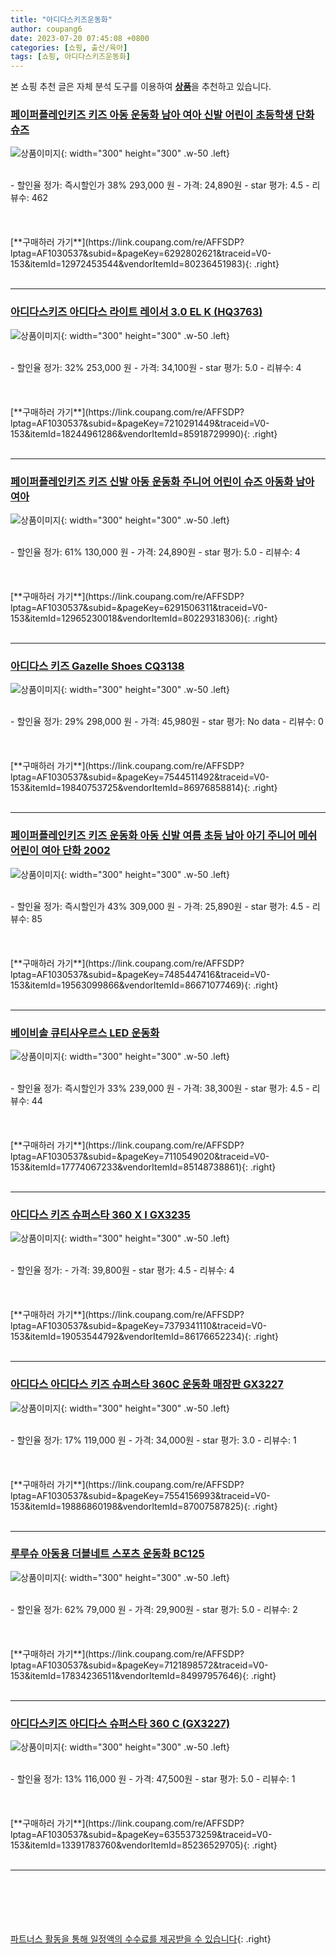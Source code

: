 ```yaml
---
title: "아디다스키즈운동화"
author: coupang6
date: 2023-07-20 07:45:08 +0800
categories: [쇼핑, 출산/육아]
tags: [쇼핑, 아디다스키즈운동화]
---
```


본 쇼핑 추천 글은 자체 분석 도구를 이용하여 [**상품**](https://link.coupang.com/a/bao1ui)을 추천하고 있습니다.

### [페이퍼플레인키즈 키즈 아동 운동화 남아 여아 신발 어린이 초등학생 단화 슈즈](https://link.coupang.com/re/AFFSDP?lptag=AF1030537&subid=&pageKey=6292802621&traceid=V0-153&itemId=12972453544&vendorItemId=80236451983)

![상품이미지](https://thumbnail8.coupangcdn.com/thumbnails/remote/230x230ex/image/vendor_inventory/c807/2de9a6f5397c9d6574c441bc7a9670562439a037315518234a5575c1865a.jpg){: width="300" height="300" .w-50 .left}


<br>
- 할인율 정가: 즉시할인가 38%  293,000   원
- 가격: 24,890원
- star 평가: 4.5
- 리뷰수: 462
<br>
<br>
<br>
<br>
[**구매하러 가기**](https://link.coupang.com/re/AFFSDP?lptag=AF1030537&subid=&pageKey=6292802621&traceid=V0-153&itemId=12972453544&vendorItemId=80236451983){: .right}
<br>
<br>

---

### [아디다스키즈 아디다스 라이트 레이서 3.0 EL K (HQ3763)](https://link.coupang.com/re/AFFSDP?lptag=AF1030537&subid=&pageKey=7210291449&traceid=V0-153&itemId=18244961286&vendorItemId=85918729990)

![상품이미지](https://thumbnail10.coupangcdn.com/thumbnails/remote/230x230ex/image/vendor_inventory/dc20/f67b627b02feff14c78d5612ddceceb18a914ac712377a5bc1467f0f3b7b.jpg){: width="300" height="300" .w-50 .left}


<br>
- 할인율 정가: 32%  253,000   원
- 가격: 34,100원
- star 평가: 5.0
- 리뷰수: 4
<br>
<br>
<br>
<br>
[**구매하러 가기**](https://link.coupang.com/re/AFFSDP?lptag=AF1030537&subid=&pageKey=7210291449&traceid=V0-153&itemId=18244961286&vendorItemId=85918729990){: .right}
<br>
<br>

---

### [페이퍼플레인키즈 키즈 신발 아동 운동화 주니어 어린이 슈즈 아동화 남아 여아](https://link.coupang.com/re/AFFSDP?lptag=AF1030537&subid=&pageKey=6291506311&traceid=V0-153&itemId=12965230018&vendorItemId=80229318306)

![상품이미지](https://thumbnail8.coupangcdn.com/thumbnails/remote/230x230ex/image/vendor_inventory/0d2d/6b16b5eee4762eb500fd84ee9d0488538e2b0800399bcdd54f5e94bddf30.jpg){: width="300" height="300" .w-50 .left}


<br>
- 할인율 정가: 61%  130,000   원
- 가격: 24,890원
- star 평가: 5.0
- 리뷰수: 4
<br>
<br>
<br>
<br>
[**구매하러 가기**](https://link.coupang.com/re/AFFSDP?lptag=AF1030537&subid=&pageKey=6291506311&traceid=V0-153&itemId=12965230018&vendorItemId=80229318306){: .right}
<br>
<br>

---

### [아디다스 키즈 Gazelle Shoes CQ3138](https://link.coupang.com/re/AFFSDP?lptag=AF1030537&subid=&pageKey=7544511492&traceid=V0-153&itemId=19840753725&vendorItemId=86976858814)

![상품이미지](https://thumbnail9.coupangcdn.com/thumbnails/remote/230x230ex/image/vendor_inventory/f1ab/889f5d4d004373075f42016e162dc606322a853c08b3df9b46bab1da5112.jpg){: width="300" height="300" .w-50 .left}


<br>
- 할인율 정가: 29%  298,000   원
- 가격: 45,980원
- star 평가: No data
- 리뷰수: 0
<br>
<br>
<br>
<br>
[**구매하러 가기**](https://link.coupang.com/re/AFFSDP?lptag=AF1030537&subid=&pageKey=7544511492&traceid=V0-153&itemId=19840753725&vendorItemId=86976858814){: .right}
<br>
<br>

---

### [페이퍼플레인키즈 키즈 운동화 아동 신발 여름 초등 남아 아기 주니어 메쉬 어린이 여아 단화 2002](https://link.coupang.com/re/AFFSDP?lptag=AF1030537&subid=&pageKey=7485447416&traceid=V0-153&itemId=19563099866&vendorItemId=86671077469)

![상품이미지](https://thumbnail8.coupangcdn.com/thumbnails/remote/230x230ex/image/vendor_inventory/585f/160ee41d7a2f64223588cf8861653514de8441774ef5c08d036ec7f63101.jpg){: width="300" height="300" .w-50 .left}


<br>
- 할인율 정가: 즉시할인가 43%  309,000   원
- 가격: 25,890원
- star 평가: 4.5
- 리뷰수: 85
<br>
<br>
<br>
<br>
[**구매하러 가기**](https://link.coupang.com/re/AFFSDP?lptag=AF1030537&subid=&pageKey=7485447416&traceid=V0-153&itemId=19563099866&vendorItemId=86671077469){: .right}
<br>
<br>

---

### [베이비솔 큐티사우르스 LED 운동화](https://link.coupang.com/re/AFFSDP?lptag=AF1030537&subid=&pageKey=7110549020&traceid=V0-153&itemId=17774067233&vendorItemId=85148738861)

![상품이미지](https://thumbnail10.coupangcdn.com/thumbnails/remote/230x230ex/image/vendor_inventory/2b57/b7b0291c821c6179af1529ac14c728420c02d0b7eaa3e060aa177164120c.jpg){: width="300" height="300" .w-50 .left}


<br>
- 할인율 정가: 즉시할인가 33%  239,000   원
- 가격: 38,300원
- star 평가: 4.5
- 리뷰수: 44
<br>
<br>
<br>
<br>
[**구매하러 가기**](https://link.coupang.com/re/AFFSDP?lptag=AF1030537&subid=&pageKey=7110549020&traceid=V0-153&itemId=17774067233&vendorItemId=85148738861){: .right}
<br>
<br>

---

### [아디다스 키즈 슈퍼스타 360 X I GX3235](https://link.coupang.com/re/AFFSDP?lptag=AF1030537&subid=&pageKey=7379341110&traceid=V0-153&itemId=19053544792&vendorItemId=86176652234)

![상품이미지](https://thumbnail8.coupangcdn.com/thumbnails/remote/230x230ex/image/vendor_inventory/2784/c0f836f6942742b37894b921f17f03bba44e9408cf2dea2cce690f0bdfdf.png){: width="300" height="300" .w-50 .left}


<br>
- 할인율 정가: 
- 가격: 39,800원
- star 평가: 4.5
- 리뷰수: 4
<br>
<br>
<br>
<br>
[**구매하러 가기**](https://link.coupang.com/re/AFFSDP?lptag=AF1030537&subid=&pageKey=7379341110&traceid=V0-153&itemId=19053544792&vendorItemId=86176652234){: .right}
<br>
<br>

---

### [아디다스 아디다스 키즈 슈퍼스타 360C 운동화 매장판 GX3227](https://link.coupang.com/re/AFFSDP?lptag=AF1030537&subid=&pageKey=7554156993&traceid=V0-153&itemId=19886860198&vendorItemId=87007587825)

![상품이미지](https://thumbnail10.coupangcdn.com/thumbnails/remote/230x230ex/image/vendor_inventory/bf36/927060e888b62c630d90761a51f4c594d629b0b02cb74f56bf12f275b9f1.jpg){: width="300" height="300" .w-50 .left}


<br>
- 할인율 정가: 17%  119,000   원
- 가격: 34,000원
- star 평가: 3.0
- 리뷰수: 1
<br>
<br>
<br>
<br>
[**구매하러 가기**](https://link.coupang.com/re/AFFSDP?lptag=AF1030537&subid=&pageKey=7554156993&traceid=V0-153&itemId=19886860198&vendorItemId=87007587825){: .right}
<br>
<br>

---

### [루루슈 아동용 더블네트 스포츠 운동화 BC125](https://link.coupang.com/re/AFFSDP?lptag=AF1030537&subid=&pageKey=7121898572&traceid=V0-153&itemId=17834236511&vendorItemId=84997957646)

![상품이미지](https://thumbnail7.coupangcdn.com/thumbnails/remote/230x230ex/image/rs_quotation_api/m86expj8/86069868b7504c5ca4989acee6496659.jpg){: width="300" height="300" .w-50 .left}


<br>
- 할인율 정가: 62%  79,000   원
- 가격: 29,900원
- star 평가: 5.0
- 리뷰수: 2
<br>
<br>
<br>
<br>
[**구매하러 가기**](https://link.coupang.com/re/AFFSDP?lptag=AF1030537&subid=&pageKey=7121898572&traceid=V0-153&itemId=17834236511&vendorItemId=84997957646){: .right}
<br>
<br>

---

### [아디다스키즈 아디다스 슈퍼스타 360 C (GX3227)](https://link.coupang.com/re/AFFSDP?lptag=AF1030537&subid=&pageKey=6355373259&traceid=V0-153&itemId=13391783760&vendorItemId=85236529705)

![상품이미지](https://thumbnail7.coupangcdn.com/thumbnails/remote/230x230ex/image/vendor_inventory/a547/e3f441e68ae70d39db9d2e64bacfd0160b8e025205c8d4d1f654ae5e91dd.png){: width="300" height="300" .w-50 .left}


<br>
- 할인율 정가: 13%  116,000   원
- 가격: 47,500원
- star 평가: 5.0
- 리뷰수: 1
<br>
<br>
<br>
<br>
[**구매하러 가기**](https://link.coupang.com/re/AFFSDP?lptag=AF1030537&subid=&pageKey=6355373259&traceid=V0-153&itemId=13391783760&vendorItemId=85236529705){: .right}
<br>
<br>

---
<br><br><br><br><br> [파트너스 활동을 통해 일정액의 수수료를 제공받을 수 있습니다](https://link.coupang.com/a/bao1ui){: .right}